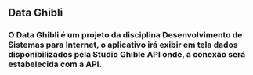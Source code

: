 ## Data Ghibli

### O Data Ghibli é um projeto da disciplina Desenvolvimento de Sistemas para Internet, o aplicativo irá exibir em tela dados disponibilizados pela Studio Ghible API onde, a conexão será estabelecida com a API.
